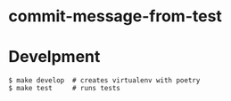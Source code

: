 # commit-message-from-test

# Develpment
```
$ make develop  # creates virtualenv with poetry
$ make test     # runs tests
```